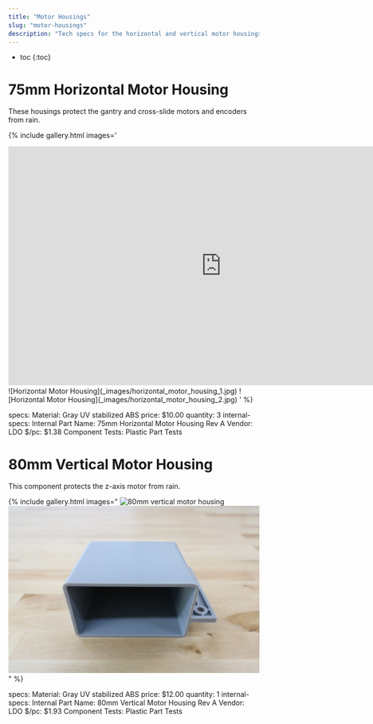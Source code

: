```yaml
---
title: "Motor Housings"
slug: "motor-housings"
description: "Tech specs for the horizontal and vertical motor housings in FarmBot Genesis. Visit [our shop](http://shop.farm.bot) to purchase parts."
---
```


* toc
{:toc}


# 75mm Horizontal Motor Housing

These housings protect the gantry and cross-slide motors and encoders from rain.

{% include gallery.html images='
<iframe width="854" height="480" src="https://www.youtube.com/embed/CQfkuFBVsek" frameborder="0" allow="accelerometer; autoplay; clipboard-write; encrypted-media; gyroscope; picture-in-picture" allowfullscreen></iframe>
![Horizontal Motor Housing](_images/horizontal_motor_housing_1.jpg)
![Horizontal Motor Housing](_images/horizontal_motor_housing_2.jpg)
' %}

specs:
  Material: Gray UV stabilized ABS
  price: $10.00
  quantity: 3
internal-specs:
  Internal Part Name: 75mm Horizontal Motor Housing Rev A
  Vendor: LDO
  $/pc: $1.38
  Component Tests: Plastic Part Tests

# 80mm Vertical Motor Housing

This component protects the z-axis motor from rain.

{% include gallery.html images="
![80mm vertical motor housing](_images/80mm_vertical_motor_housing_1.jpg)
![80mm vertical motor housing](_images/80mm_vertical_motor_housing_2.jpg)
" %}

specs:
  Material: Gray UV stabilized ABS
  price: $12.00
  quantity: 1
internal-specs:
  Internal Part Name: 80mm Vertical Motor Housing Rev A
  Vendor: LDO
  $/pc: $1.93
  Component Tests: Plastic Part Tests
